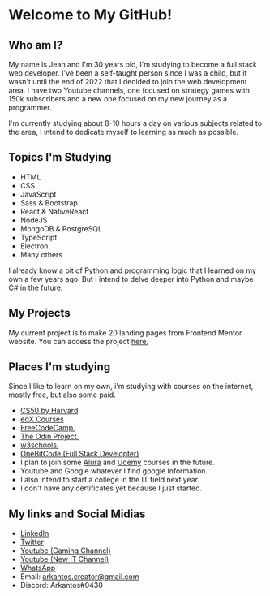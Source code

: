 ﻿# Welcome to My GitHub!

## Who am I?

My name is Jean and I'm 30 years old, I'm studying to become a full stack web developer. I've been a self-taught person since I was a child, but it wasn't until the end of 2022 that I decided to join the web development area. I have two Youtube channels, one focused on strategy games with 150k subscribers and a new one focused on my new journey as a programmer.

I'm currently studying about 8-10 hours a day on various subjects related to the area, I intend to dedicate myself to learning as much as possible.

## Topics I'm Studying

- HTML  
- CSS  
- JavaScript  
- Sass & Bootstrap  
- React & NativeReact  
- NodeJS  
- MongoDB & PostgreSQL
- TypeScript  
- Electron
- Many others

I already know a bit of Python and programming logic that I learned on my own a few years ago. But I intend to delve deeper into Python and maybe C# in the future.

## My Projects

My current project is to make 20 landing pages from Frontend Mentor website. You can access the project [here.](https://github.com/JeanArkantos/Frontend_Mentor_Project)


## Places I'm studying

Since I like to learn on my own, i'm studying with courses on the internet, mostly free, but also some paid.

- [CS50 by Harvard](https://pll.harvard.edu/course/cs50-introduction-computer-science)
- [edX Courses](https://www.edx.org)
- [FreeCodeCamp.](https://www.freecodecamp.org)
- [The Odin Project.](https://www.theodinproject.com)
- [w3schools.](https://www.w3schools.com)
- [OneBitCode (Full Stack Developter)](https://lp.onebitcode.com)
- I plan to join some [Alura](https://www.alura.com.br) and [Udemy](https://www.udemy.com) courses in the future.
- Youtube and Google whatever I find google information.
- I also intend to start a college in the IT field next year.
- I don't have any certificates yet because I just started.

## My links and Social Midias

- [LinkedIn](https://www.linkedin.com/in/jean-ricardo-79928a256/)
- [Twitter](https://twitter.com/Arkantosjoga)
- [Youtube (Gaming Channel)](https://www.youtube.com/c/Arkantos)
- [Youtube (New IT Channel)](https://www.youtube.com/channel/UCPYSedZKOirwUfxV-yaR-Yw)
- [WhatsApp](https://wa.me/5547984247576)
- Email: arkantos.creator@gmail.com
- Discord: Arkantos#0430
